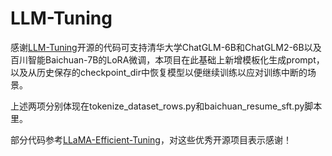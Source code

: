 # LLM-Tuning
感谢[LLM-Tuning](https://github.com/beyondguo/LLM-Tuning.git)开源的代码可支持清华大学ChatGLM-6B和ChatGLM2-6B以及百川智能Baichuan-7B的LoRA微调，本项目在此基础上新增模板化生成prompt，以及从历史保存的checkpoint_dir中恢复模型以便继续训练以应对训练中断的场景。

上述两项分别体现在tokenize_dataset_rows.py和baichuan_resume_sft.py脚本里。

部分代码参考[LLaMA-Efficient-Tuning](https://github.com/hiyouga/LLaMA-Efficient-Tuning)，对这些优秀开源项目表示感谢！
